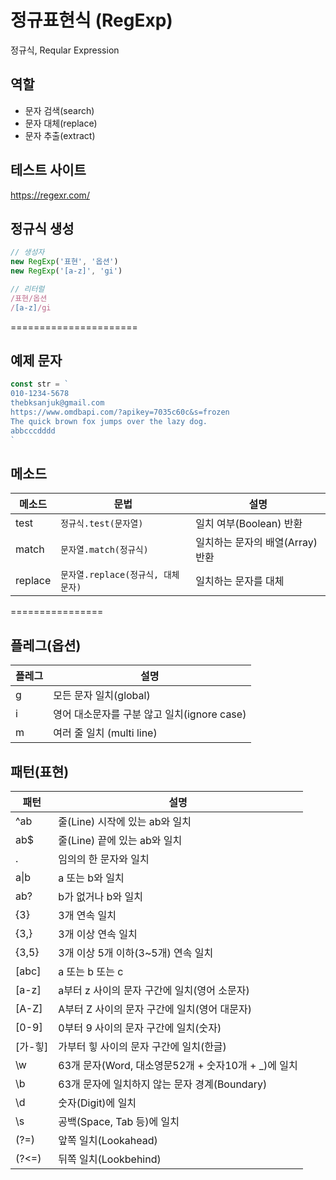 # 정규표현식 (RegExp)

정규식, Reqular Expression  

## 역할  

- 문자 검색(search)
- 문자 대체(replace)
- 문자 추출(extract)

## 테스트 사이트  

https://regexr.com/

## 정규식 생성  

```js
// 생성자 
new RegExp('표현', '옵션')
new RegExp('[a-z]', 'gi')

// 리터럴 
/표현/옵션
/[a-z]/gi

```
======================
## 예제 문자 

```js
const str = `
010-1234-5678
thebksanjuk@gmail.com
https://www.omdbapi.com/?apikey=7035c60c&s=frozen
The quick brown fox jumps over the lazy dog.
abbcccdddd
`
```

## 메소드  

메소드 |  문법 | 설명  
--|--|--
test | `정규식.test(문자열)` | 일치 여부(Boolean) 반환
match | `문자열.match(정규식)` | 일치하는 문자의 배열(Array) 반환
replace | `문자열.replace(정규식, 대체문자)` | 일치하는 문자를 대체  

================

## 플레그(옵션)

플레그 | 설명 
--|--
g | 모든 문자 일치(global)
i | 영어 대소문자를 구분 않고 일치(ignore case)
m | 여러 줄 일치 (multi line)



## 패턴(표현)

패턴 | 설명  
--|-- 
^ab | 줄(Line) 시작에 있는 ab와 일치
ab$ | 줄(Line) 끝에 있는 ab와 일치   
. | 임의의 한 문자와 일치  
a&verbar;b | a 또는 b와 일치 
ab? | b가 없거나 b와 일치  
{3} | 3개 연속 일치 
{3,} | 3개 이상 연속 일치 
{3,5} | 3개 이상 5개 이하(3~5개) 연속 일치 
[abc] | a 또는 b 또는 c 
[a-z] | a부터 z 사이의 문자 구간에 일치(영어 소문자)
[A-Z] | A부터 Z 사이의 문자 구간에 일치(영어 대문자)
[0-9] | 0부터 9 사이의 문자 구간에 일치(숫자)
[가-힣]| 가부터 힣 사이의 문자 구간에 일치(한글)
\w  | 63개 문자(Word, 대소영문52개 + 숫자10개 + _)에 일치
\b  | 63개 문자에 일치하지 않는 문자 경계(Boundary)
\d  | 숫자(Digit)에 일치
\s  | 공백(Space, Tab 등)에 일치
(?=) | 앞쪽 일치(Lookahead)
(?<=) | 뒤쪽 일치(Lookbehind)


